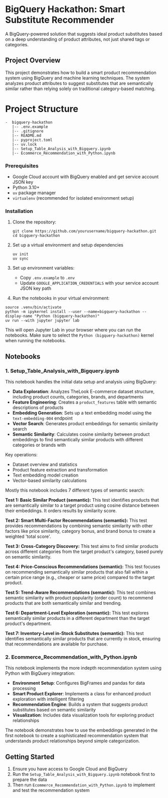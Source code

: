 # BigQuery Hackathon: Smart Substitute Recommender

A BigQuery-powered solution that suggests ideal product substitutes based on a deep understanding of product attributes, not just shared tags or categories.

## Project Overview

This project demonstrates how to build a smart product recommendation system using BigQuery and machine learning techniques. The system analyzes product attributes to suggest substitutes that are semantically similar rather than relying solely on traditional category-based matching.

# Project Structure
```
-  bigquery-hackathon
   |-- .env.example
   |-- .gitignore
   |-- README.md
   |-- pyproject.toml
   |-- uv.lock
   |-- Setup_Table_Analysis_with_Bigquery.ipynb
   |-- Ecommerce_Recommendation_with_Python.ipynb
```
### Prerequisites

- Google Cloud account with BigQuery enabled and get service account JSON key
- Python 3.10+
- `uv` package manager
- `virtualenv` (recommended for isolated environment setup)

### Installation

1. Clone the repository:
   ```
   git clone https://github.com/yourusername/bigquery-hackathon.git
   cd bigquery-hackathon
   ```

2. Set up a virtual environment and setup dependencies
   ```
   uv init
   uv sync
   ```

3. Set up environment variables:
   - Copy `.env.example` to `.env`
   - Update `GOOGLE_APPLICATION_CREDENTIALS` with your service account JSON key path

4. Run the notebooks in your virtual environment:

```
source .venv/bin/activate
python -m ipykernel install --user --name=bigquery-hackathon --display-name "Python (bigquery-hackathon)"
uv run --with jupyter jupyter lab
```

This will open Jupyter Lab in your browser where you can run the notebooks. Make sure to select the `Python (bigquery-hackathon)` kernel when running the notebooks.

## Notebooks

### 1. Setup_Table_Analysis_with_Bigquery.ipynb

This notebook handles the initial data setup and analysis using BigQuery:

- **Data Exploration**: Analyzes TheLook E-commerce dataset structure, including product counts, categories, brands, and departments
- **Feature Engineering**: Creates a `product_features` table with semantic descriptions of products
- **Embedding Generation**: Sets up a text embedding model using the `text-embedding-004` endpoint
- **Vector Search**: Generates product embeddings for semantic similarity search
- **Semantic Similarity**: Calculates cosine similarity between product embeddings to find semantically similar products with different categories or brands with 

Key operations:
- Dataset overview and statistics
- Product feature extraction and transformation
- Text embedding model creation
- Vector-based similarity calculations

Mostly this notebook includes 7 different types of semantic search:

**Test 1: Basic Similar Product (semantic):** This test identifies products that are semantically similar to a target product using cosine distance between their embeddings. It orders results by similarity score.

**Test 2: Smart Multi-Factor Recommendations (semantic):** This test provides recommendations by combining semantic similarity with other factors like price similarity, category bonus, and brand bonus to create a weighted 'total score'.

**Test 3: Cross-Category Discovery:** This test aims to find similar products across different categories from the target product's category, based purely on semantic similarity.

**Test 4: Price-Conscious Recommendations (semantic):** This test focuses on recommending semantically similar products that also fall within a certain price range (e.g., cheaper or same price) compared to the target product.

**Test 5: Trend-Aware Recommendations (semantic):** This test combines semantic similarity with product popularity (order count) to recommend products that are both semantically similar and trending.

**Test 6: Department-Level Exploration (semantic):** This test explores semantically similar products in a different department than the target product's department.

**Test 7: Inventory-Level in-Stock Substitutes (semantic):** This test identifies semantically similar products that are currently in stock, ensuring that recommendations are available for purchase.

### 2. Ecommerce_Recommendation_with_Python.ipynb

This notebook implements the more indepth recommendation system using Python with BigQuery integration:

- **Environment Setup**: Configures BigFrames and pandas for data processing
- **Smart Product Explorer**: Implements a class for enhanced product exploration with intelligent filtering
- **Recommendation Engine**: Builds a system that suggests product substitutes based on semantic similarity
- **Visualization**: Includes data visualization tools for exploring product relationships

The notebook demonstrates how to use the embeddings generated in the first notebook to create a sophisticated recommendation system that understands product relationships beyond simple categorization.

## Getting Started

1. Ensure you have access to Google Cloud and BigQuery
2. Run the `Setup_Table_Analysis_with_Bigquery.ipynb` notebook first to prepare the data
3. Then run `Ecommerce_Recommendation_with_Python.ipynb` to implement and test the recommendation system
